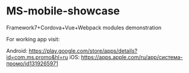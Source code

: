 # MS-mobile-showcase
Framework7+Cordova+Vue+Webpack modules demonstration

For working app visit:

Android: https://play.google.com/store/apps/details?id=com.ms.promo&hl=ru
iOS: https://apps.apple.com/ru/app/система-промо/id1319265971
